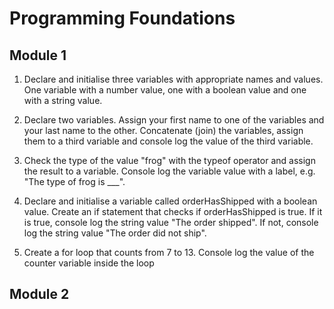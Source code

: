 # Programming Foundations

## Module 1

1. Declare and initialise three variables with appropriate names and values. One variable with a number value, one with a boolean value and one with a string value.

2. Declare two variables. Assign your first name to one of the variables and your last name to the other. Concatenate (join) the variables, assign them to a third variable and console log the value of the third variable.

3. Check the type of the value "frog" with the typeof operator and assign the result to a variable. Console log the variable value with a label, e.g. "The type of frog is \_\_\_".

4. Declare and initialise a variable called orderHasShipped with a boolean value. Create an if statement that checks if orderHasShipped is true. If it is true, console log the string value "The order shipped". If not, console log the string value "The order did not ship".

5. Create a for loop that counts from 7 to 13. Console log the value of the counter variable inside the loop

## Module 2
